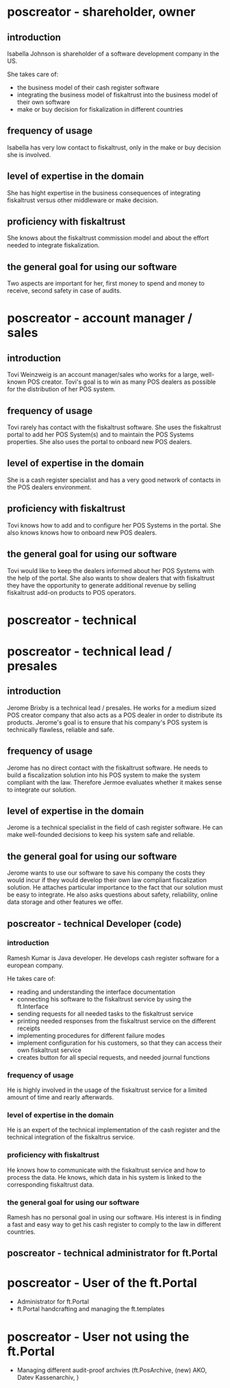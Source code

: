 # poscreator - shareholder, owner

## introduction

Isabella Johnson is shareholder of a software development company in the US.

She takes care of:
- the business model of their cash register software
- integrating the business model of fiskaltrust into the business model of their own software
- make or buy decision for fiskalization in different countries

## frequency of usage
Isabella has very low contact to fiskaltrust, only in the make or buy decision she is involved.

## level of expertise in the domain
She has hight expertise in the business consequences of integrating fiskaltrust versus other middleware or make decision.

## proficiency with fiskaltrust
She knows about the fiskaltrust commission model and about the effort needed to integrate fiskalization.

## the general goal for using our software
Two aspects are important for her, first money to spend and money to receive, second safety in case of audits.

# poscreator - account manager / sales

## introduction

Tovi Weinzweig is an account manager/sales who works for a large, well-known POS creator. Tovi's goal is to win as many POS dealers as possible for the distribution of her POS system. 

## frequency of usage

Tovi rarely has contact with the fiskaltrust software. She uses the fiskaltrust portal to add her POS System(s) and to maintain the POS Systems properties. She also uses the portal to onboard new POS dealers.

## level of expertise in the domain

She is a cash register specialist and has a very good network of contacts in the POS dealers environment.

## proficiency with fiskaltrust

Tovi knows how to add and to configure her POS Systems in the portal. She also knows knows how to onboard new POS dealers.

## the general goal for using our software

Tovi would like to keep the dealers informed about her POS Systems with the help of the portal. She also wants to show dealers that with fiskaltrust they have the opportunity to generate additional revenue by selling fiskaltrust add-on products to POS operators.

# poscreator - technical

# poscreator - technical lead / presales

## introduction

Jerome Brixby is a technical lead / presales. He works for a medium sized POS creator company that also acts as a POS dealer in order to distribute its products. Jerome's goal is to ensure that his company's POS system is technically flawless, reliable and safe.  

## frequency of usage

Jerome has no direct contact with the fiskaltrust software. He needs to build a fiscalization solution into his POS system to make the system compliant with the law. Therefore Jermoe evaluates whether it makes sense to integrate our solution. 

## level of expertise in the domain

Jerome is a technical specialist in the field of cash register software. He can make well-founded decisions to keep his system safe and reliable.

## the general goal for using our software

Jerome wants to use our software to save his company the costs they would incur if they would develop their own law compliant fiscalization solution. He attaches particular importance to the fact that our solution must be easy to integrate. He also asks questions about safety, reliability, online data storage and other features we offer.  


## poscreator - technical Developer (code)

### introduction

Ramesh Kumar is Java developer. He develops cash register software for a european company.

He takes care of:
- reading and understanding the interface documentation
- connecting his software to the fiskaltrust service by using the ft.Interface
- sending requests for all needed tasks to the fiskaltrust service
- printing needed responses from the fiskaltrust service on the different receipts
- implementing procedures for different failure modes
- implement configuration for his customers, so that they can access their own fiskaltrust service
- creates button for all special requests, and needed journal functions

### frequency of usage

He is highly involved in the usage of the fiskaltrust service for a limited amount of time and rearly afterwards.

### level of expertise in the domain

He is an expert of the technical implementation of the cash register and the technical integration of the fiskaltrus service.

### proficiency with fiskaltrust

He knows how to communicate with the fiskaltrust service and how to process the data. He knows, which data in his system is linked to the corresponding fiskaltrust data.

### the general goal for using our software

Ramesh has no personal goal in using our software. His interest is in finding a fast and easy way to get his cash register to comply to the law in different countries.


## poscreator - technical administrator for ft.Portal

# poscreator - User of the ft.Portal
- Administrator for ft.Portal
- ft.Portal handcrafting and managing the ft.templates

# poscreator - User not using the ft.Portal
- Managing different audit-proof archvies (ft.PosArchive, (new) AKO, Datev Kassenarchiv, )




